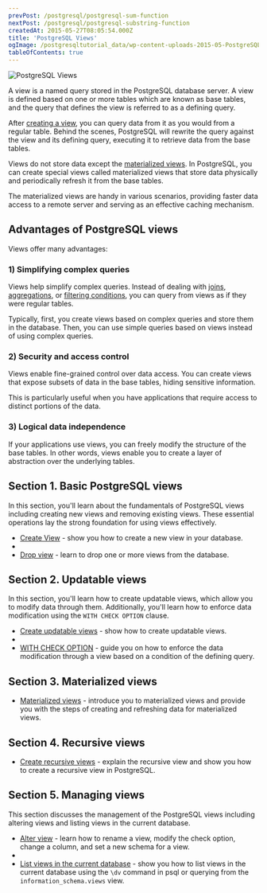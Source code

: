 ```yaml
---
prevPost: /postgresql/postgresql-sum-function
nextPost: /postgresql/postgresql-substring-function
createdAt: 2015-05-27T08:05:54.000Z
title: 'PostgreSQL Views'
ogImage: /postgresqltutorial_data/wp-content-uploads-2015-05-PostgreSQL-View.png
tableOfContents: true
---
```



![PostgreSQL Views](/postgresqltutorial_data/wp-content-uploads-2015-05-PostgreSQL-View.png)

A view is a named query stored in the PostgreSQL database server. A view is defined based on one or more tables which are known as base tables, and the query that defines the view is referred to as a defining query.

After [creating a view](/postgresql/postgresql-views/managing-postgresql-views), you can query data from it as you would from a regular table. Behind the scenes, PostgreSQL will rewrite the query against the view and its defining query, executing it to retrieve data from the base tables.

Views do not store data except the [materialized views](/postgresql/postgresql-views/postgresql-materialized-views). In PostgreSQL, you can create special views called materialized views that store data physically and periodically refresh it from the base tables.

The materialized views are handy in various scenarios, providing faster data access to a remote server and serving as an effective caching mechanism.

## Advantages of PostgreSQL views

Views offer many advantages:

### 1) Simplifying complex queries

Views help simplify complex queries. Instead of dealing with [joins](/postgresql/postgresql-joins), [aggregations](/postgresql/postgresql-aggregate-functions), or [filtering conditions](/postgresql/postgresql-tutorial/postgresql-where), you can query from views as if they were regular tables.

Typically, first, you create views based on complex queries and store them in the database. Then, you can use simple queries based on views instead of using complex queries.

### 2) Security and access control

Views enable fine-grained control over data access. You can create views that expose subsets of data in the base tables, hiding sensitive information.

This is particularly useful when you have applications that require access to distinct portions of the data.

### 3) Logical data independence

If your applications use views, you can freely modify the structure of the base tables. In other words, views enable you to create a layer of abstraction over the underlying tables.

## Section 1. Basic PostgreSQL views

In this section, you'll learn about the fundamentals of PostgreSQL views including creating new views and removing existing views. These essential operations lay the strong foundation for using views effectively.

- [Create View](/postgresql/postgresql-views/managing-postgresql-views) - show you how to create a new view in your database.
-
- [Drop view](/postgresql/postgresql-views/postgresql-drop-view) - learn to drop one or more views from the database.

## Section 2. Updatable views

In this section, you'll learn how to create updatable views, which allow you to modify data through them. Additionally, you'll learn how to enforce data modification using the `WITH CHECK OPTION` clause.

- [Create updatable views](/postgresql/postgresql-views/postgresql-updatable-views) - show how to create updatable views.
-
- [WITH CHECK OPTION](/postgresql/postgresql-views/postgresql-views-with-check-option) - guide you on how to enforce the data modification through a view based on a condition of the defining query.

## Section 3. Materialized views

- [Materialized views](/postgresql/postgresql-views/postgresql-materialized-views) - introduce you to materialized views and provide you with the steps of creating and refreshing data for materialized views.

## Section 4. Recursive views

- [Create recursive views](/postgresql/postgresql-views/postgresql-recursive-view) - explain the recursive view and show you how to create a recursive view in PostgreSQL.

## Section 5. Managing views

This section discusses the management of the PostgreSQL views including altering views and listing views in the current database.

- [Alter view](/postgresql/postgresql-views/postgresql-alter-view) - learn how to rename a view, modify the check option, change a column, and set a new schema for a view.
-
- [List views in the current database](/postgresql/postgresql-views/postgresql-list-views) - show you how to list views in the current database using the `\dv` command in psql or querying from the `information_schema.views` view.
